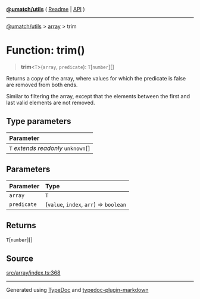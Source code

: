 [**@umatch/utils**](../../README.md) ( [Readme](../../README.md) \| [API](../../API.md) )

---

[@umatch/utils](../../API.md) > [array](../README.md) > trim

# Function: trim()

> **trim**\<`T`\>(`array`, `predicate`): `T`[`number`][]

Returns a copy of the array, where values for which the predicate
is false are removed from both ends.

Similar to filtering the array, except that the elements between
the first and last valid elements are not removed.

## Type parameters

| Parameter                            |
| :----------------------------------- |
| `T` _extends_ _readonly_ `unknown`[] |

## Parameters

| Parameter   | Type                                   |
| :---------- | :------------------------------------- |
| `array`     | `T`                                    |
| `predicate` | (`value`, `index`, `arr`) => `boolean` |

## Returns

`T`[`number`][]

## Source

[src/array/index.ts:368](https://github.com/umatch-oficial/utils/blob/fe3e40a/src/array/index.ts#L368)

---

Generated using [TypeDoc](https://typedoc.org/) and [typedoc-plugin-markdown](https://www.npmjs.com/package/typedoc-plugin-markdown)
